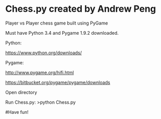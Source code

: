 # Chess.py created by Andrew Peng
Player vs Player chess game built using PyGame 

Must have Python 3.4 and Pygame 1.9.2 downloaded. 

Python:

https://www.python.org/downloads/

Pygame:

http://www.pygame.org/hifi.html

https://bitbucket.org/pygame/pygame/downloads

Open directory

Run Chess.py: >python Chess.py

#Have fun!
